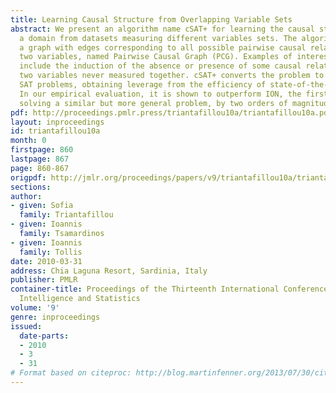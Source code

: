 ```yaml
---
title: Learning Causal Structure from Overlapping Variable Sets
abstract: We present an algorithm name cSAT+ for learning the causal structure in
  a domain from datasets measuring different variables sets. The algorithm outputs
  a graph with edges corresponding to all possible pairwise causal relations between
  two variables, named Pairwise Causal Graph (PCG). Examples of interesting inferences
  include the induction of the absence or presence of some causal relation between
  two variables never measured together. cSAT+ converts the problem to a series of
  SAT problems, obtaining leverage from the efficiency of state-of-the-art solvers.
  In our empirical evaluation, it is shown to outperform ION, the first algorithm
  solving a similar but more general problem, by two orders of magnitude.
pdf: http://proceedings.pmlr.press/triantafillou10a/triantafillou10a.pdf
layout: inproceedings
id: triantafillou10a
month: 0
firstpage: 860
lastpage: 867
page: 860-867
origpdf: http://jmlr.org/proceedings/papers/v9/triantafillou10a/triantafillou10a.pdf
sections: 
author:
- given: Sofia
  family: Triantafillou
- given: Ioannis
  family: Tsamardinos
- given: Ioannis
  family: Tollis
date: 2010-03-31
address: Chia Laguna Resort, Sardinia, Italy
publisher: PMLR
container-title: Proceedings of the Thirteenth International Conference on Artificial
  Intelligence and Statistics
volume: '9'
genre: inproceedings
issued:
  date-parts:
  - 2010
  - 3
  - 31
# Format based on citeproc: http://blog.martinfenner.org/2013/07/30/citeproc-yaml-for-bibliographies/
---
```

